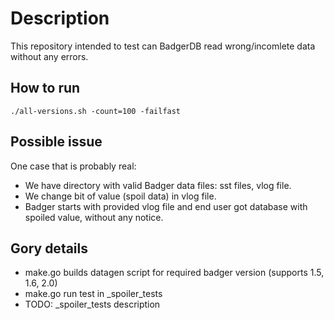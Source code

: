 # Description

This repository intended to test can BadgerDB read wrong/incomlete data without any errors.

## How to run

    ./all-versions.sh -count=100 -failfast

## Possible issue

One case that is probably real:

* We have directory with valid Badger data files: sst files, vlog file.
* We change bit of value (spoil data) in vlog file.
* Badger starts with provided vlog file and end user got database with spoiled value, without any notice.

## Gory details

* make.go builds datagen script for required badger version (supports 1.5, 1.6, 2.0)
* make.go run test in _spoiler_tests
* TODO: _spoiler_tests description
